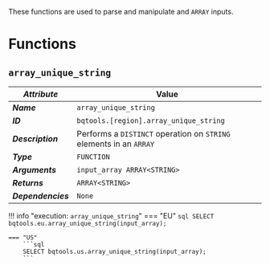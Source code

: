 These functions are used to parse and manipulate and `ARRAY` inputs.

# Functions
## **`array_unique_string`**
_**Attribute**_ | Value
--- | ---
_**Name**_ | `array_unique_string`
_**ID**_ | `bqtools.[region].array_unique_string`
_**Description**_ | Performs a `DISTINCT` operation on `STRING` elements in an `ARRAY`
_**Type**_ | `FUNCTION`
_**Arguments**_ | `input_array ARRAY<STRING>`
_**Returns**_ | `ARRAY<STRING>`
_**Dependencies**_ | `None`

!!! info "execution: `array_unique_string`"
    === "EU"
        ```sql
        SELECT bqtools.eu.array_unique_string(input_array);
        ```

    === "US"
        ```sql
        SELECT bqtools.us.array_unique_string(input_array);
        ```